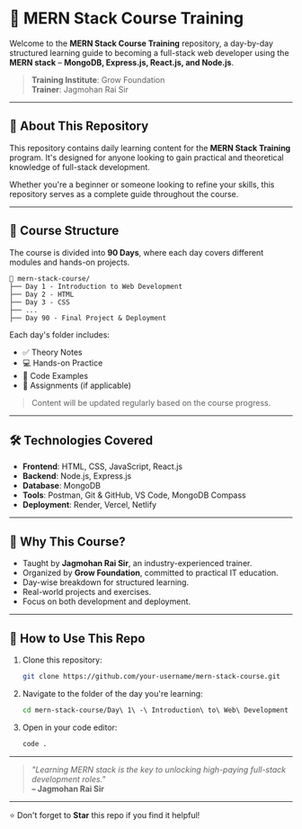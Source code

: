 
# 🚀 MERN Stack Course Training

Welcome to the **MERN Stack Course Training** repository, a day-by-day structured learning guide to becoming a full-stack web developer using the **MERN stack** – **MongoDB, Express.js, React.js, and Node.js**.

> **Training Institute**: Grow Foundation  
> **Trainer**: Jagmohan Rai Sir

---


## 📘 About This Repository

This repository contains daily learning content for the **MERN Stack Training** program. It's designed for anyone looking to gain practical and theoretical knowledge of full-stack development.

Whether you're a beginner or someone looking to refine your skills, this repository serves as a complete guide throughout the course.

---

## 📅 Course Structure

The course is divided into **90 Days**, where each day covers different modules and hands-on projects.

```
📂 mern-stack-course/
├── Day 1 - Introduction to Web Development
├── Day 2 - HTML
├── Day 3 - CSS
├── ...
├── Day 90 - Final Project & Deployment
```

Each day's folder includes:
- ✅ Theory Notes  
- 💻 Hands-on Practice  
- 📁 Code Examples  
- 📝 Assignments (if applicable)

> Content will be updated regularly based on the course progress.

---

## 🛠️ Technologies Covered

- **Frontend**: HTML, CSS, JavaScript, React.js
- **Backend**: Node.js, Express.js
- **Database**: MongoDB
- **Tools**: Postman, Git & GitHub, VS Code, MongoDB Compass
- **Deployment**: Render, Vercel, Netlify

---

## 🌟 Why This Course?

- Taught by **Jagmohan Rai Sir**, an industry-experienced trainer.
- Organized by **Grow Foundation**, committed to practical IT education.
- Day-wise breakdown for structured learning.
- Real-world projects and exercises.
- Focus on both development and deployment.

---

## 📂 How to Use This Repo

1. Clone this repository:
   ```bash
   git clone https://github.com/your-username/mern-stack-course.git
   ```
2. Navigate to the folder of the day you're learning:
   ```bash
   cd mern-stack-course/Day\ 1\ -\ Introduction\ to\ Web\ Development
   ```
3. Open in your code editor:
   ```bash
   code .
   ```

---

> _"Learning MERN stack is the key to unlocking high-paying full-stack development roles."_  
> **– Jagmohan Rai Sir**

---

⭐ Don't forget to **Star** this repo if you find it helpful!

